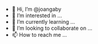 - 👋 Hi, I’m @joangaby
- 👀 I’m interested in ...
- 🌱 I’m currently learning ...
- 💞️ I’m looking to collaborate on ...
- 📫 How to reach me ...

<!---
joangaby/joangaby is a ✨ special ✨ repository because its `README.md` (this file) appears on your GitHub profile.
You can click the Preview link to take a look at your changes.
--->
